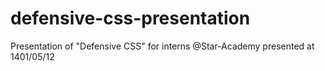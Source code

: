 # defensive-css-presentation
Presentation of "Defensive CSS" for interns @Star-Academy
presented at 1401/05/12
